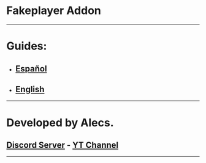# Fakeplayer Addon
---
# Guides:
- ## [Español](/guides/ES.md)
- ## [English](/guides/EN.md)
---
# Developed by Alecs.
## [Discord Server](https://discord.gg/96Uyt3KWT5) - [YT Channel](https://www.youtube.com/@yosoyalexD)
---